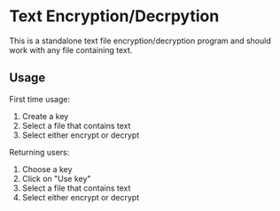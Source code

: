 # Text Encryption/Decrpytion

This is a standalone text file encryption/decryption program and should work with any file containing text.

## Usage

First time usage:
1. Create a key
2. Select a file that contains text
3. Select either encrypt or decrypt

Returning users:
1. Choose a key
2. Click on "Use key"
3. Select a file that contains text
4. Select either encrypt or decrypt